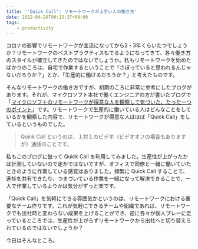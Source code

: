 ```yaml
---
title: '"Quick Call": リモートワークが上手い人の働き方'
date: 2022-04-28T00:15:37+09:00
tags:
    - productivity
---
```


コロナの影響でリモートワークが主流になってから2・3年くらいたつでしょうか？リモートワークのベストプラクティスもでるようになってきて、各々働き方のスタイルが確立してきたのではないでしょうか。私もリモートワークを始めたばかりのころは、自宅で作業するということで「さぼっていると思われるんじゃないだろうか？」とか、「生産的に働けるだろうか？」と考えたものです。

そんなリモートワークの働き方ですが、初期のころに非常に参考にしたブログがあります。それが、マイクロソフト本社で働くエンジニアの方が書いたブログで「[マイクロソフトのリモートワークが得意な人を観察して気づいた、たった一つのポイント](https://simplearchitect.hatenablog.com/entry/2020/04/15/100449)」です。リモートワークで生産的に働いている人はどんなことをしているかを観察した内容で、リモートワークが得意な人はほぼ「Quick Call」をしているというものでした。

>Quick Call というのは、１対１のビデオ（ビデオオフの場合もありますが）通話のことです。

私もこのブログに倣って Quick Call を利用してみました。生産性が上がったかは計測していないので定かではないですが、オフィスで同僚と一緒に働いていたときのように作業している感覚はありました。頻繁に Quick Call することで、進捗を共有できたり、つまづいている作業を一緒になって解決できることで、一人で作業しているよりかは気分がずっと楽です。

「Quick Call」を気軽にできる雰囲気かというのは、リモートワークにおける重要なチーム作りです。これが気軽にできるチームや組織であれば、リモートワークでも出社時と変わらない成果を上げることができ、逆に各々が個人プレーに走っているところでは、生産性が上がらずリモートワークから出社へと切り替えられているのではないでしょうか？

今日はそんなところ。